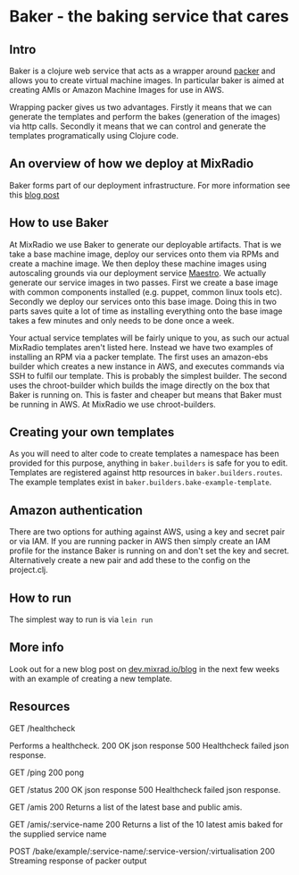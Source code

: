 # Baker - the baking service that cares

## Intro

Baker is a clojure web service that acts as a wrapper around [packer](packer.io) and allows you to create virtual machine images. In particular baker is aimed at creating AMIs or Amazon Machine Images for use in AWS.

Wrapping packer gives us two advantages. Firstly it means that we can generate the templates and perform the bakes (generation of the images) via http calls. Secondly it means that we can control and generate the templates programatically using Clojure code. 

## An overview of how we deploy at MixRadio

Baker forms part of our deployment infrastructure. For more information see this [blog post](http://dev.mixrad.io/blog/2014/10/31/How-we-deploy-at-MixRadio/)

## How to use Baker

At MixRadio we use Baker to generate our deployable artifacts. That is we take a base machine image, deploy our services onto them via RPMs and create a machine image. We then deploy these machine images using autoscaling grounds via our deployment service [Maestro](github.com/mixradio/maestro). We actually generate our service images in two passes. First we create a base image with common components installed (e.g. puppet, common linux tools etc). Secondly we deploy our services onto this base image. Doing this in two parts saves quite a lot of time as installing everything onto the base image takes a few minutes and only needs to be done once a week.

Your actual service templates will be fairly unique to you, as such our actual MixRadio templates aren't listed here. Instead we have two examples of installing an RPM via a packer template. The first uses an amazon-ebs builder which creates a new instance in AWS, and executes commands via SSH to fulfil our template. This is probably the simplest builder. The second uses the chroot-builder which builds the image directly on the box that Baker is running on. This is faster and cheaper but means that Baker must be running in AWS. At MixRadio we use chroot-builders.

## Creating your own templates

As you will need to alter code to create templates a namespace has been provided for this purpose, anything in `baker.builders` is safe for you to edit. Templates are registered against http resources in `baker.builders.routes`. The example templates exist in `baker.builders.bake-example-template`.

## Amazon authentication

There are two options for authing against AWS, using a key and secret pair or via IAM. If you are running packer in AWS then simply create an IAM profile for the instance Baker is running on and don't set the key and secret. Alternatively create a new pair and add these to the config on the project.clj.

## How to run

The simplest way to run is via `lein run`


## More info

Look out for a new blog post on [dev.mixrad.io/blog](dev.mixrad.io/blog) in the next few weeks with an example of creating a new template.

## Resources

GET /healthcheck

Performs a healthcheck.
200 OK json response
500 Healthcheck failed json response.

GET /ping
200 pong

GET /status
200 OK json response
500 Healthcheck failed json response.

GET /amis
200 Returns a list of the latest base and public amis.

GET /amis/:service-name
200 Returns a list of the 10 latest amis baked for the supplied service name

POST /bake/example/:service-name/:service-version/:virtualisation
200 Streaming response of packer output
